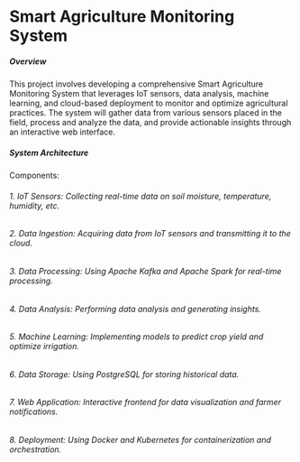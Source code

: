 # Smart Agriculture Monitoring System

##### Overview


This project involves developing a comprehensive Smart Agriculture Monitoring System that leverages IoT sensors, data analysis, machine learning, and cloud-based deployment to monitor and optimize agricultural practices. The system will gather data from various sensors placed in the field, process and analyze the data, and provide actionable insights through an interactive web interface.

##### System Architecture
Components:


###### 1. IoT Sensors: Collecting real-time data on soil moisture, temperature, humidity, etc.
###### 2. Data Ingestion: Acquiring data from IoT sensors and transmitting it to the cloud.
###### 3. Data Processing: Using Apache Kafka and Apache Spark for real-time processing.
###### 4. Data Analysis: Performing data analysis and generating insights.
###### 5. Machine Learning: Implementing models to predict crop yield and optimize irrigation.
###### 6. Data Storage: Using PostgreSQL for storing historical data.
###### 7. Web Application: Interactive frontend for data visualization and farmer notifications.
###### 8. Deployment: Using Docker and Kubernetes for containerization and orchestration.
